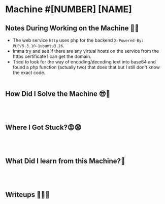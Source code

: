 # <span style="color:[COLOR]">Machine #[NUMBER] [NAME]</span>  


## <span style="color:[COLOR]">Notes During Working on the Machine 🧐🤓   

* The web service `http` uses php for the backend `X-Powered-By: PHP/5.3.10-1ubuntu3.26`.
* Imma try and see if there are any virtual hosts on the service from the https certificate I can get the domain.
* Tried to look for the way of encoding/decoding text into base64 and found a php function (actually two) that does that but I still don't know the exact code.
<br/><br/>



## <span style="color:[COLOR]">How Did I Solve the Machine 😎🥳 


<br/><br/>



## <span style="color:[COLOR]">Where I Got Stuck?😡😧  


<br/><br/>



## <span style="color:[COLOR]">What Did I learn from this Machine?👀  


<br/><br/>



## <span style="color:[COLOR]">Writeups ✍🏽📓   


<br/><br/>




<!-- @nested-tags:EXAMPLE/OF/NESTED/TAGS-->

